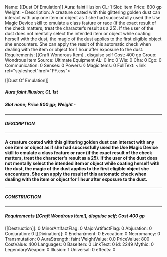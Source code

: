 Name: [[Dust Of Emulation]]
Aura: faint illusion
CL: 1
Slot: item
Price: 800 gp
Weight: -
Description: A creature coated with this glittering golden dust can interact with any one item or object as if she had successfully used the Use Magic Device skill to emulate a class feature or race (if the exact result of the check matters, treat the character's result as a 25). If the user of the dust does not mentally select the intended item or object while coating herself with the dust, the magic of the dust applies to the first eligible object she encounters. She can apply the result of this automatic check when dealing with the item or object for 1 hour after exposure to the dust.
Requirements: [[Craft Wondrous Item]], disguise self
Cost: 400 gp
Group: Wondrous Item
Source: Ultimate Equipment
AL: 0
Int: 0
Wis: 0
Cha: 0
Ego: 0
Communication: 0
Senses: 0
Powers: 0
MagicItems: 0
FullText: <link rel="stylesheet"href="PF.css"><div class="heading"><p class="alignleft">[[Dust Of Emulation]]</p><div style="clear: both;"></div></div><div><h5><b>Aura </b>faint illusion; <b>CL </b>1st</h5><h5><b>Slot </b>none; <b>Price </b>800 gp; <b>Weight </b>-</h5></div><hr/><div><h5><b>DESCRIPTION</b></h5></div><hr/><div><h4><p>A creature coated with this glittering golden dust can interact with any one item or object as if she had successfully used the Use Magic Device skill to emulate a class feature or race (if the exact result of the check matters, treat the character's result as a 25). If the user of the dust does not mentally select the intended item or object while coating herself with the dust, the magic of the dust applies to the first eligible object she encounters. She can apply the result of this automatic check when dealing with the item or object for 1 hour after exposure to the dust.</p></h4></div><hr/><div><h5><b>CONSTRUCTION</b></h5></div><hr/><div><h5><b>Requirements </b>[[Craft Wondrous Item]], <i>disguise self</i>; <b>Cost </b>400 gp</h5></div>
[[Destruction]]: 0
MinorArtifactFlag: 0
MajorArtifactFlag: 0
Abjuration: 0
Conjuration: 0
[[Divination]]: 0
Enchantment: 0
Evocation: 0
Necromancy: 0
Transmutation: 0
AuraStrength: faint
WeightValue: 0.0
PriceValue: 800
CostValue: 400
Languages: 0
BaseItem: 0
LinkText: 0
id: 2249
Mythic: 0
LegendaryWeapon: 0
Illusion: 1
Universal: 0
effects: 0
